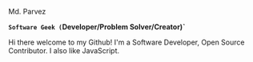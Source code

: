 Md. Parvez

**`Software Geek (`Developer/Problem Solver/Creator)`**

Hi there welcome to my Github! I'm a Software Developer, Open Source Contributor. I also like JavaScript.
